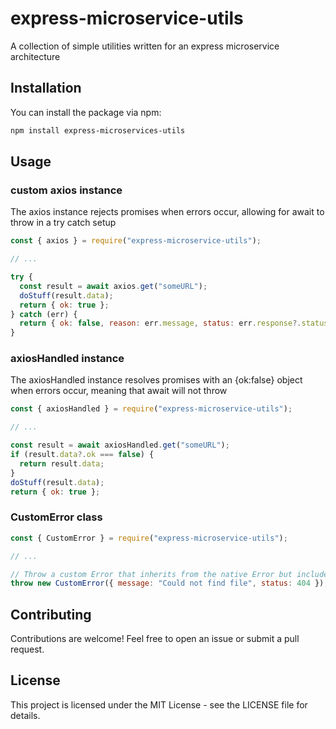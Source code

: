 # express-microservice-utils

A collection of simple utilities written for an express microservice architecture

## Installation

You can install the package via npm:

```bash
npm install express-microservices-utils
```

## Usage

### custom axios instance

The axios instance rejects promises when errors occur, allowing for await to throw in a try catch setup

```js
const { axios } = require("express-microservice-utils");

// ...

try {
  const result = await axios.get("someURL");
  doStuff(result.data);
  return { ok: true };
} catch (err) {
  return { ok: false, reason: err.message, status: err.response?.status };
}
```

### axiosHandled instance

The axiosHandled instance resolves promises with an {ok:false} object when errors occur, meaning that await will not throw

```js
const { axiosHandled } = require("express-microservice-utils");

// ...

const result = await axiosHandled.get("someURL");
if (result.data?.ok === false) {
  return result.data;
}
doStuff(result.data);
return { ok: true };
```

### CustomError class

```js
const { CustomError } = require("express-microservice-utils");

// ...

// Throw a custom Error that inherits from the native Error but includes a status code
throw new CustomError({ message: "Could not find file", status: 404 });
```

## Contributing

Contributions are welcome! Feel free to open an issue or submit a pull request.

## License

This project is licensed under the MIT License - see the LICENSE file for details.
